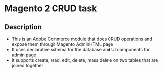 # Magento 2 CRUD task

## Description
- This is an Adobe Commerce module that does CRUD operations and expose them through Magento AdminHTML page
- It uses declarative schema for the database and UI components for admin page
- it supports create, read, edit, delete, mass delete on two tables that are joined together
